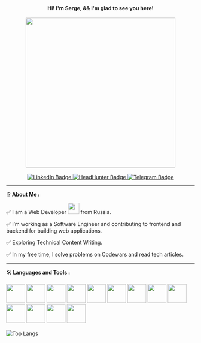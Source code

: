<div align="center">
  <b>Hi! I'm Serge, && I'm glad to see you here!</b>
  <br><br>
  <img src="https://raw.githubusercontent.com/axilleasiv/vscode-javascript-repl-docs/master/vscode-javascript-repl.gif" width="400"/>
  <br><br>
  <a href="https://www.linkedin.com/in/varaeff/">
    <img src="https://img.shields.io/badge/LinkedIn-blue?style=for-the-badge&logo=linkedin&logoColor=white" alt="LinkedIn Badge"/>
  </a>
  <a href="https://hh.ru/resume/e9290c16ff008505e80039ed1f736563726574">
    <img src="https://img.shields.io/badge/HeadHunter-blue?style=for-the-badge" alt="HeadHunter Badge"/>
  </a>
  <a href="https://t.me/varaeff">
    <img src="https://img.shields.io/badge/Telegram-blue?style=for-the-badge&logo=telegram&logoColor=white" alt="Telegram Badge"/>
  </a>
  <br>
  <img src="https://komarev.com/ghpvc/?username=varaeff&style=flat-square&color=blue" alt=""/>
</div>

---

:interrobang: <b>About Me :</b>

:white_check_mark: I am a Web Developer <img src="https://media.giphy.com/media/WUlplcMpOCEmTGBtBW/giphy.gif" width="30"> from Russia.

:white_check_mark: I’m working as a Software Engineer and contributing to frontend and backend for building web applications.

:white_check_mark: Exploring Technical Content Writing.

:white_check_mark: In my free time, I solve problems on Codewars and read tech articles.

---

:hammer_and_wrench: <b>Languages and Tools :</b>
<br><br>
<img src="https://cdn.jsdelivr.net/gh/devicons/devicon/icons/html5/html5-original.svg" width='50px' />
<img src="https://cdn.jsdelivr.net/gh/devicons/devicon/icons/css3/css3-original.svg" width='50px' />
<img src="https://cdn.jsdelivr.net/gh/devicons/devicon/icons/tailwindcss/tailwindcss-plain.svg" width='50px' />
<img src="https://cdn.jsdelivr.net/gh/devicons/devicon/icons/bootstrap/bootstrap-original.svg" width='50px' />
<img src="https://cdn.jsdelivr.net/gh/devicons/devicon/icons/javascript/javascript-original.svg" width='50px' />
<img src="https://cdn.jsdelivr.net/gh/devicons/devicon/icons/typescript/typescript-original.svg" width='50px' />
<img src="https://cdn.jsdelivr.net/gh/devicons/devicon/icons/react/react-original.svg" width='50px' />
<img src="https://cdn.jsdelivr.net/gh/devicons/devicon/icons/vuejs/vuejs-original.svg" width='50px' />
<img src="https://cdn.jsdelivr.net/gh/devicons/devicon/icons/python/python-original.svg" width='50px' />
<img src="https://cdn.jsdelivr.net/gh/devicons/devicon/icons/django/django-plain.svg" width='50px' />
<img src="https://cdn.jsdelivr.net/gh/devicons/devicon/icons/postgresql/postgresql-original.svg" width='50px' />
<img src="https://cdn.jsdelivr.net/gh/devicons/devicon/icons/docker/docker-original.svg" width='50px' />
<img src="https://cdn.jsdelivr.net/gh/devicons/devicon/icons/git/git-original.svg" width='50px' />
<br><br>
![Top Langs](https://github-readme-stats.vercel.app/api/top-langs/?username=varaeff&layout=compact&theme=vision-friendly-dark)
